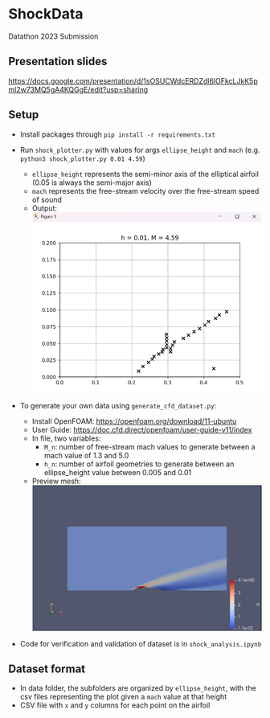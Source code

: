 # ShockData

Datathon 2023 Submission

## Presentation slides

<https://docs.google.com/presentation/d/1sOSUCWdcERDZdl6lOFkcLJkK5pml2w73MQ5gA4KQGgE/edit?usp=sharing>

## Setup

- Install packages through `pip install -r requirements.txt`

- Run `shock_plotter.py` with values for args `ellipse_height` and `mach` (e.g. `python3 shock_plotter.py 0.01 4.59`)
  - `ellipse_height` represents the semi-minor axis of the elliptical airfoil (0.05 is always the semi-major axis)
  - `mach` represents the free-stream velocity over the free-stream speed of sound
  - Output: ![shock plot](static/image.png)

- To generate your own data using `generate_cfd_dataset.py`:
  - Install OpenFOAM: <https://openfoam.org/download/11-ubuntu>
  - User Guide: <https://doc.cfd.direct/openfoam/user-guide-v11/index>
  - In file, two variables:
    - `M_n`: number of free-stream mach values to generate between a mach value of 1.3 and 5.0
    - `h_n`: number of airfoil geometries to generate between an ellipse_height value between 0.005 and 0.01
  - Preview mesh: ![Alt text](static/image-1.png)

- Code for verification and validation of dataset is in `shock_analysis.ipynb`

## Dataset format

- In data folder, the subfolders are organized by `ellipse_height`, with the csv files representing the plot given a `mach` value at that height
- CSV file with `x` and `y` columns for each point on the airfoil
